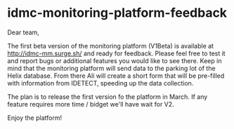 # idmc-monitoring-platform-feedback

Dear team,

The first beta version of the monitoring platform (V1Beta) is available at http://idmc-mm.surge.sh/ and ready for feedback.
Please feel free to test it and report bugs or additional features you would like to see there. Keep in mind that the monitoring platform will send data to the parking lot of the Helix database. From there Ali will create a short form that will be pre-filled with information from IDETECT, speeding up the data collection.

The plan is to release the first version fo the platform in March. If any feature requires more time / bidget we'll have wait for V2.

Enjoy the platform!
